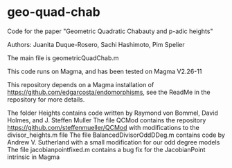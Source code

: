 # geo-quad-chab
Code for the paper "Geometric Quadratic Chabauty and p-adic heights"

Authors: Juanita Duque-Rosero, Sachi Hashimoto, Pim Spelier

The main file is geometricQuadChab.m

This code runs on Magma, and has been tested on Magma V2.26-11

This repository depends on a Magma installation of <https://github.com/edgarcosta/endomorphisms>, see the ReadMe in the repository for more details.

The folder Heights contains code written by Raymond von Bommel, David Holmes, and J. Steffen Muller
The file QCMod contains the repository <https://github.com/steffenmueller/QCMod> with modifications to the divisor_heights.m file
The file BalancedDivisorOddDDeg.m contains code by Andrew V. Sutherland with a small modification for our odd degree models
The file jacobianpointfixed.m contains a bug fix for the JacobianPoint intrinsic in Magma